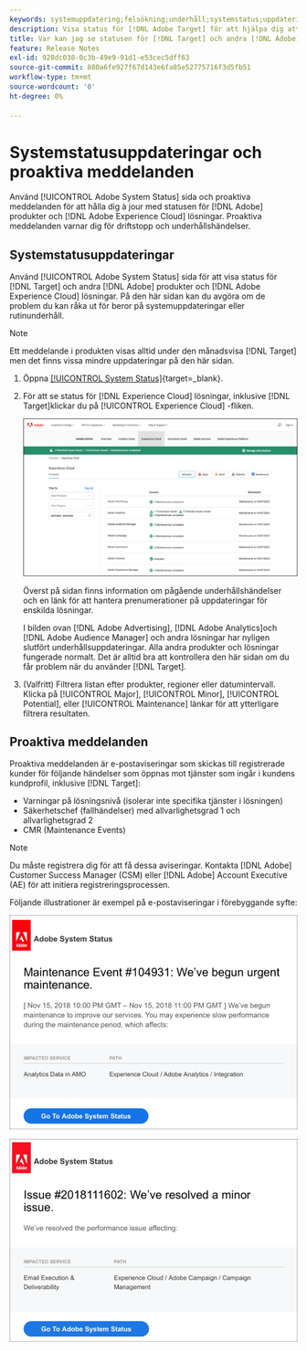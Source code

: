 ```yaml
---
keywords: systemuppdatering;felsökning;underhåll;systemstatus;uppdateringsstatus
description: Visa status för [!DNL Adobe Target] för att hjälpa dig att avgöra om de problem du kan råka ut för beror på systemuppdateringar eller rutinunderhåll.
title: Var kan jag se statusen för [!DNL Target] och andra [!DNL Adobe] Produkter?
feature: Release Notes
exl-id: 928dc038-0c3b-49e9-91d1-e53cec5dff63
source-git-commit: 880a6fe927f67d143e6fa85e52775716f3d5fb51
workflow-type: tm+mt
source-wordcount: '0'
ht-degree: 0%

---
```


# Systemstatusuppdateringar och proaktiva meddelanden

Använd [!UICONTROL Adobe System Status] sida och proaktiva meddelanden för att hålla dig à jour med statusen för [!DNL Adobe] produkter och [!DNL Adobe Experience Cloud] lösningar. Proaktiva meddelanden varnar dig för driftstopp och underhållshändelser.

## Systemstatusuppdateringar

Använd [!UICONTROL Adobe System Status] sida för att visa status för [!DNL Target] och andra [!DNL Adobe] produkter och [!DNL Adobe Experience Cloud] lösningar. På den här sidan kan du avgöra om de problem du kan råka ut för beror på systemuppdateringar eller rutinunderhåll.

>[!NOTE]
>
>Ett meddelande i produkten visas alltid under den månadsvisa [!DNL Target] men det finns vissa mindre uppdateringar på den här sidan.

1. Öppna [[!UICONTROL System Status]](https://status.adobe.com/){target=_blank}.

1. För att se status för [!DNL Experience Cloud] lösningar, inklusive [!DNL Target]klickar du på [!UICONTROL Experience Cloud] -fliken.

   ![system_status, bild](assets/system_status.png)

   Överst på sidan finns information om pågående underhållshändelser och en länk för att hantera prenumerationer på uppdateringar för enskilda lösningar.

   I bilden ovan [!DNL Adobe Advertising], [!DNL Adobe Analytics]och [!DNL Adobe Audience Manager] och andra lösningar har nyligen slutfört underhållsuppdateringar. Alla andra produkter och lösningar fungerade normalt. Det är alltid bra att kontrollera den här sidan om du får problem när du använder [!DNL Target].

1. (Valfritt) Filtrera listan efter produkter, regioner eller datumintervall. Klicka på [!UICONTROL Major], [!UICONTROL Minor], [!UICONTROL Potential], eller [!UICONTROL Maintenance] länkar för att ytterligare filtrera resultaten.

## Proaktiva meddelanden

Proaktiva meddelanden är e-postaviseringar som skickas till registrerade kunder för följande händelser som öppnas mot tjänster som ingår i kundens kundprofil, inklusive [!DNL Target]:

* Varningar på lösningsnivå (isolerar inte specifika tjänster i lösningen)
* Säkerhetschef (fallhändelser) med allvarlighetsgrad 1 och allvarlighetsgrad 2
* CMR (Maintenance Events)

>[!NOTE]
>
>Du måste registrera dig för att få dessa aviseringar. Kontakta [!DNL Adobe] Customer Success Manager (CSM) eller [!DNL Adobe] Account Executive (AE) för att initiera registreringsprocessen.

Följande illustrationer är exempel på e-postaviseringar i förebyggande syfte:

![Proaktiv avisering 1](/help/main/r-release-notes/assets/proactive-notification-1.png)

![Proaktiv avisering 2](/help/main/r-release-notes/assets/proactive-notification-2.png)
